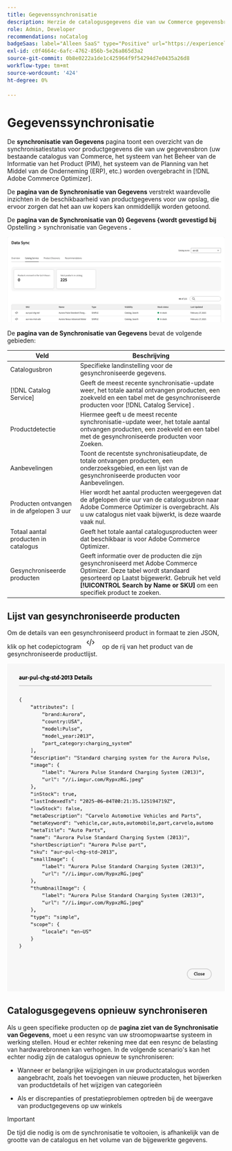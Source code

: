 ```yaml
---
title: Gegevenssynchronisatie
description: Herzie de catalogusgegevens die van uw Commerce gegevensbron in  [!DNL Adobe Commerce Optimizer] worden gesynchroniseerd.
role: Admin, Developer
recommendations: noCatalog
badgeSaas: label="Alleen SaaS" type="Positive" url="https://experienceleague.adobe.com/en/docs/commerce/user-guides/product-solutions" tooltip="Alleen van toepassing op Adobe Commerce as a Cloud Service- en Adobe Commerce Optimizer-projecten (door Adobe beheerde SaaS-infrastructuur)."
exl-id: c0f4664c-6afc-4762-856b-5e26a865d3a2
source-git-commit: 0b8e0222a1de1c425964f9f54294d7e0435a26d8
workflow-type: tm+mt
source-wordcount: '424'
ht-degree: 0%

---
```


# Gegevenssynchronisatie

De **synchronisatie van Gegevens** pagina toont een overzicht van de synchronisatiestatus voor productgegevens die van uw gegevensbron (uw bestaande catalogus van Commerce, het systeem van het Beheer van de Informatie van het Product (PIM), het systeem van de Planning van het Middel van de Onderneming (ERP), etc.) worden overgebracht in [!DNL Adobe Commerce Optimizer].

De **pagina van de Synchronisatie van Gegevens** verstrekt waardevolle inzichten in de beschikbaarheid van productgegevens voor uw opslag, die ervoor zorgen dat het aan uw kopers kan onmiddellijk worden getoond.

De **pagina van de Synchronisatie van 0&rbrace; Gegevens &lbrace;wordt gevestigd bij** Opstelling *>* synchronisatie van Gegevens **.**

![&#x200B; de Synchronisatie van Gegevens &#x200B;](../assets/data-sync.png)

De **pagina van de Synchronisatie van Gegevens** bevat de volgende gebieden:

| Veld | Beschrijving |
|--- |--- |
| Catalogusbron | Specifieke landinstelling voor de gesynchroniseerde gegevens. |
| [!DNL Catalog Service] | Geeft de meest recente synchronisatie-update weer, het totale aantal ontvangen producten, een zoekveld en een tabel met de gesynchroniseerde producten voor [!DNL Catalog Service] . |
| Productdetectie | Hiermee geeft u de meest recente synchronisatie-update weer, het totale aantal ontvangen producten, een zoekveld en een tabel met de gesynchroniseerde producten voor Zoeken. |
| Aanbevelingen | Toont de recentste synchronisatieupdate, de totale ontvangen producten, een onderzoeksgebied, en een lijst van de gesynchroniseerde producten voor Aanbevelingen. |
| Producten ontvangen in de afgelopen 3 uur | Hier wordt het aantal producten weergegeven dat de afgelopen drie uur van de catalogusbron naar Adobe Commerce Optimizer is overgebracht. Als u uw catalogus niet vaak bijwerkt, is deze waarde vaak nul. |
| Totaal aantal producten in catalogus | Geeft het totale aantal catalogusproducten weer dat beschikbaar is voor Adobe Commerce Optimizer. |
| Gesynchroniseerde producten | Geeft informatie over de producten die zijn gesynchroniseerd met Adobe Commerce Optimizer. Deze tabel wordt standaard gesorteerd op Laatst bijgewerkt. Gebruik het veld **[!UICONTROL Search by Name or SKU]** om een specifiek product te zoeken. |

## Lijst van gesynchroniseerde producten

Om de details van een gesynchroniseerd product in formaat te zien JSON, klik op het codepictogram ![&#x200B; verbinding van de Code &#x200B;](../assets/data-sync-details.png) op de rij van het product van de gesynchroniseerde productlijst.

![&#x200B; Syncd de Details van het Product &#x200B;](../assets/synced-products.png)

## Catalogusgegevens opnieuw synchroniseren

Als u geen specifieke producten op de **pagina ziet van de Synchronisatie van Gegevens**, moet u een resync van uw stroomopwaartse systeem in werking stellen. Houd er echter rekening mee dat een resync de belasting van hardwarebronnen kan verhogen. In de volgende scenario&#39;s kan het echter nodig zijn de catalogus opnieuw te synchroniseren:

- Wanneer er belangrijke wijzigingen in uw productcatalogus worden aangebracht, zoals het toevoegen van nieuwe producten, het bijwerken van productdetails of het wijzigen van categorieën

- Als er discrepanties of prestatieproblemen optreden bij de weergave van productgegevens op uw winkels

>[!IMPORTANT]
>
>De tijd die nodig is om de synchronisatie te voltooien, is afhankelijk van de grootte van de catalogus en het volume van de bijgewerkte gegevens.

